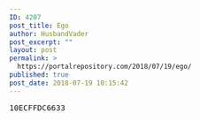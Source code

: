 ```yaml
---
ID: 4207
post_title: Ego
author: HusbandVader
post_excerpt: ""
layout: post
permalink: >
  https://portalrepository.com/2018/07/19/ego/
published: true
post_date: 2018-07-19 10:15:42
---
```

<pre>10ECFFDC6633</pre>